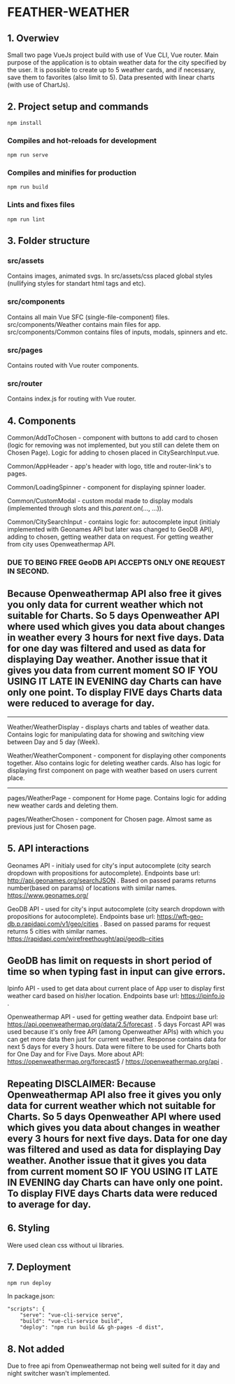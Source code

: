 # FEATHER-WEATHER

## 1. Overwiev
Small two page VueJs project build with use of Vue CLI, Vue router. Main purpose of the application is to obtain weather data for the city specified by the user. 
It is possible to create up to 5 weather cards, and if necessary, save them to favorites (also limit to 5). Data presented with linear charts (with use of ChartJs).

## 2. Project setup and commands
```
npm install
```

### Compiles and hot-reloads for development
```
npm run serve
```

### Compiles and minifies for production
```
npm run build
```

### Lints and fixes files
```
npm run lint
```
## 3. Folder structure

### src/assets
Contains images, animated svgs. In src/assets/css placed global styles (nullifying styles for standart html tags and etc).

### src/components 
Contains all main Vue SFC (single-file-component) files.
src/components/Weather contains main files for app.
src/components/Common contains files of inputs, modals, spinners and etc.

### src/pages
Contains routed with Vue router components.

### src/router
Contains index.js for routing with Vue router.

## 4. Components
Common/AddToChosen - component with buttons to add card to chosen (logic for removing was not implemented, but you still can delete them on Chosen Page). Logic for adding to chosen placed in CitySearchInput.vue.

Common/AppHeader - app's header with logo, title and router-link's to pages.

Common/LoadingSpinner - component for displaying spinner loader.

Common/CustomModal - custom modal made to display modals (implemented through slots and this.$parent.$on(..., ...)).

Common/CitySearchInput - contains logic for: autocomplete input (initialy implemented with Geonames API but later was changed to GeoDB API), adding to chosen, getting weather data on request. For getting weather from city uses Openweathermap API.

### DUE TO BEING FREE GeoDB API ACCEPTS ONLY ONE REQUEST IN SECOND.

## Because Openweathermap API also free it gives you only data for current weather which not suitable for Charts. So 5 days Openweather API where used which gives you data about changes in weather every 3 hours for next five days. Data for one day was filtered and used as data for displaying Day weather. Another issue that it gives you data from current moment SO IF YOU USING IT LATE IN EVENING day Charts can have only one point. To display FIVE days Charts data were reduced to average for day.

____________________________________________________________________________

Weather/WeatherDisplay - displays charts and tables of weather data. Contains logic for manipulating data for showing and switching view between Day and 5 day (Week).

Weather/WeatherComponent - component for displaying other components together. Also contains logic for deleting weather cards. 
Also has logic for displaying first component on page with weather based on users current place.
___________________________________________________________________________

pages/WeatherPage - component for Home page. Contains logic for adding new weather cards and deleting them.

pages/WeatherChosen - component for Chosen page. Almost same as previous just for Chosen page.

## 5. API interactions
Geonames API - initialy used for city's input autocomplete (city search dropdown with propositions for autocomplete). Endpoints base url: http://api.geonames.org/searchJSON . Based on passed params returns number(based on params) of locations with similar names. https://www.geonames.org/

GeoDB API - used for city's input autocomplete (city search dropdown with propositions for autocomplete). Endpoints base url: https://wft-geo-db.p.rapidapi.com/v1/geo/cities . Based on passed params for request returns 5 cities with similar names. https://rapidapi.com/wirefreethought/api/geodb-cities
## GeoDB has limit on requests in short period of time so when typing fast in input can give errors.

Ipinfo API - used to get data about current place of App user to display first weather card based on his\her location. Endpoints base url: https://ipinfo.io .

Openweathermap API - used for getting weather data. Endpoint base url: https://api.openweathermap.org/data/2.5/forecast . 5 days Forcast API was used because it's only free API (among Openweather APIs) with which you can get more data then just for current weather. Response contains data for next 5 days for every 3 hours. Data were filtere to be used for Charts both for One Day and for Five Days. 
More about API: https://openweathermap.org/forecast5 /  https://openweathermap.org/api .

## Repeating DISCLAIMER: Because Openweathermap API also free it gives you only data for current weather which not suitable for Charts. So 5 days Openweather API where used which gives you data about changes in weather every 3 hours for next five days. Data for one day was filtered and used as data for displaying Day weather. Another issue that it gives you data from current moment SO IF YOU USING IT LATE IN EVENING day Charts can have only one point. To display FIVE days Charts data were reduced to average for day.

## 6. Styling

Were used clean css without ui libraries.

## 7. Deployment
```
npm run deploy
```

In package.json:
```
"scripts": {
    "serve": "vue-cli-service serve",
    "build": "vue-cli-service build",
    "deploy": "npm run build && gh-pages -d dist",
```
## 8. Not added
Due to free api from Openweathermap not being well suited for it day and night switcher wasn't implemented.

